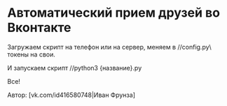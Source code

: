 # Автоматический прием друзей во Вконтакте

Загружаем скрипт на телефон или на сервер, меняем в //config.py\\ токены на свои.

И запускаем скрипт //python3 {название}.py

Все!

Автор: [vk.com/id416580748|Иван Фрунза]
